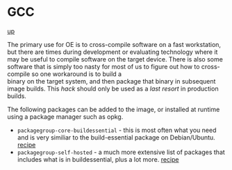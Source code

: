 # GCC

[up](README.md)

The primary use for OE is to cross-compile software on a fast workstation, but there are
times during development or evaluating technology where it may be useful to compile
software on the target device. There is also some software that is simply too nasty for
most of us to figure out how to cross-compile so one workaround is to build a  
binary on the target system, and then package that binary in subsequent image builds.
This _hack_ should only be used as a _last resort_ in production builds.

The following packages can be added to the image, or installed at runtime using a package
manager such as opkg.

- `packagegroup-core-buildessential` - this is most often what you need and is very similiar
  to the build-essential package on Debian/Ubuntu. [recipe](https://github.com/YoeDistro/openembedded-core/blob/master/meta/recipes-core/packagegroups/packagegroup-core-buildessential.bb)
- `packagegroup-self-hosted` - a much more extensive list of packages that includes what is
  in buildessential, plus a lot more. [recipe](https://github.com/YoeDistro/openembedded-core/blob/master/meta/recipes-core/packagegroups/packagegroup-self-hosted.bb)
